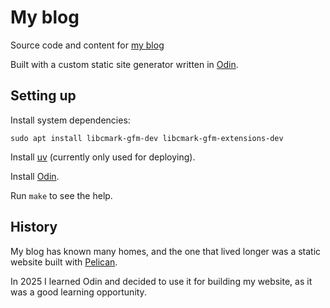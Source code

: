 # My blog

Source code and content for [my blog](https://eliasdorneles.com)

Built with a custom static site generator written in [Odin](https://odin-lang.org).

## Setting up

Install system dependencies:

    sudo apt install libcmark-gfm-dev libcmark-gfm-extensions-dev

Install [uv](https://docs.astral.sh/uv/) (currently only used for deploying).

Install [Odin](https://odin-lang.org/).

Run `make` to see the help.

## History

My blog has known many homes, and the one that lived longer was
a static website built with [Pelican](https://getpelican.com/).

In 2025 I learned Odin and decided to use it for building my website, as it was
a good learning opportunity.
